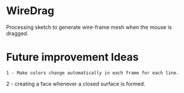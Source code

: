 # WireDrag
Processing sketch to generate wire-frame mesh when the mouse is dragged.

# Future improvement Ideas

``1 - Make colors change automatically in each frame for each line.``

2 - creating a face whenever a closed surface is formed.
